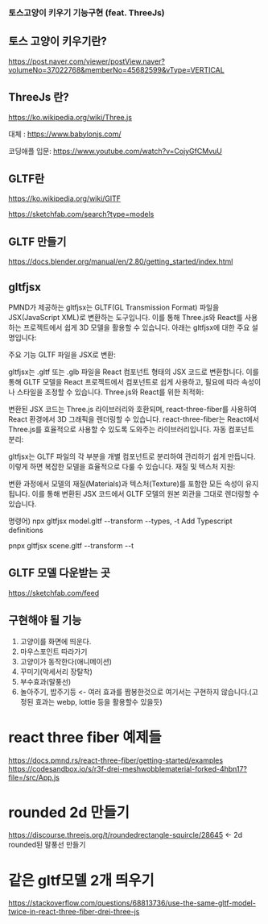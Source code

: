 ### 토스고양이 키우기 기능구현 (feat. ThreeJs)

## 토스 고양이 키우기란?
https://post.naver.com/viewer/postView.naver?volumeNo=37022768&memberNo=45682599&vType=VERTICAL

## ThreeJs 란?
https://ko.wikipedia.org/wiki/Three.js

대체 : https://www.babylonjs.com/

코딩애플 입문: https://www.youtube.com/watch?v=CojyGfCMvuU

## GLTF란
https://ko.wikipedia.org/wiki/GlTF

https://sketchfab.com/search?type=models

## GLTF 만들기
https://docs.blender.org/manual/en/2.80/getting_started/index.html

## gltfjsx
PMND가 제공하는 gltfjsx는 GLTF(GL Transmission Format) 파일을 JSX(JavaScript XML)로 변환하는 도구입니다. 이를 통해 Three.js와 React를 사용하는 프로젝트에서 쉽게 3D 모델을 활용할 수 있습니다. 아래는 gltfjsx에 대한 주요 설명입니다:

주요 기능
GLTF 파일을 JSX로 변환:

gltfjsx는 .gltf 또는 .glb 파일을 React 컴포넌트 형태의 JSX 코드로 변환합니다.
이를 통해 GLTF 모델을 React 프로젝트에서 컴포넌트로 쉽게 사용하고, 필요에 따라 속성이나 스타일을 조정할 수 있습니다.
Three.js와 React를 위한 최적화:

변환된 JSX 코드는 Three.js 라이브러리와 호환되며, react-three-fiber를 사용하여 React 환경에서 3D 그래픽을 렌더링할 수 있습니다.
react-three-fiber는 React에서 Three.js를 효율적으로 사용할 수 있도록 도와주는 라이브러리입니다.
자동 컴포넌트 분리:

gltfjsx는 GLTF 파일의 각 부분을 개별 컴포넌트로 분리하여 관리하기 쉽게 만듭니다. 이렇게 하면 복잡한 모델을 효율적으로 다룰 수 있습니다.
재질 및 텍스처 지원:

변환 과정에서 모델의 재질(Materials)과 텍스처(Texture)를 포함한 모든 속성이 유지됩니다.
이를 통해 변환된 JSX 코드에서 GLTF 모델의 원본 외관을 그대로 렌더링할 수 있습니다.

명령어)
npx gltfjsx model.gltf --transform
--types, -t         Add Typescript definitions

pnpx gltfjsx scene.gltf --transform --t





## GLTF 모델 다운받는 곳
https://sketchfab.com/feed

## 구현해야 될 기능
1. 고양이를 화면에 띄운다.
2. 마우스포인트 따라가기
3. 고양이가 동작한다(애니메이션)
4. 꾸미기(악세서리 장탈착)
5. 부수효과(말풍선)
6. 놀아주기, 밥주기등 <- 여러 효과를 짬봉한것으로 여기서는 구현하지 않습니다.(고정된 효과는 webp, lottie 등을 활용할수 있을듯)



# react three fiber 예제들
https://docs.pmnd.rs/react-three-fiber/getting-started/examples
https://codesandbox.io/s/r3f-drei-meshwobblematerial-forked-4hbn17?file=/src/App.js

# rounded 2d 만들기
https://discourse.threejs.org/t/roundedrectangle-squircle/28645 <- 2d rounded된 말풍선 만들기

# 같은 gltf모델 2개 띄우기
https://stackoverflow.com/questions/68813736/use-the-same-gltf-model-twice-in-react-three-fiber-drei-three-js

